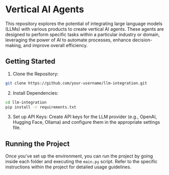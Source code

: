 # Vertical AI Agents

This repository explores the potential of integrating large language models (LLMs) with various products to create vertical AI agents. These agents are designed to perform specific tasks within a particular industry or domain, leveraging the power of AI to automate processes, enhance decision-making, and improve overall efficiency. 

## Getting Started

1. Clone the Repository:

```bash
git clone https://github.com/your-username/llm-integration.git
```

2. Install Dependencies:

```bash
cd llm-integration
pip install -r requirements.txt
```

3. Set up API Keys:
   Create API keys for the LLM provider (e.g., OpenAI, Hugging Face, Ollama) and configure them in the appropriate settings file.

## Running the Project

Once you've set up the environment, you can run the project by going inside each folder and executing the `main.py` script. Refer to the specific instructions within the project for detailed usage guidelines.
